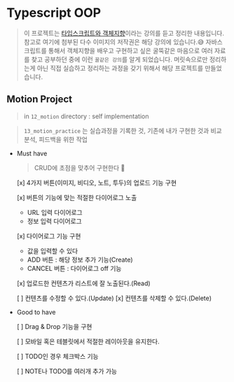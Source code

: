 # Typescript OOP

> 이 프로젝트는 [타입스크립트와 객체지향](https://academy.dream-coding.com/courses/typescript)이라는 강의를 듣고 정리한 내용입니다. 참고로 여기에 첨부된 다수 이미지의 저작권은 해당 강의에 있습니다.😅 자바스크립트를 통해서 객체지향을 배우고 구현하고 싶은 굴뚝같은 마음으로 여러 자료를 찾고 공부하던 중에 이런 `꿀같은 강의`를 알게 되었습니다. 머릿속으로만 정리하는게 아닌 직접 실습하고 정리하는 과정을 갖기 위해서 해당 프로젝트를 만들었습니다.

## Motion Project

> in `12_motion` directory : self implementation

> `13_motion_practice` 는 실습과정을 기록한 것, 기존에 내가 구현한 것과 비교 분석, 피드백을 위한 작업

- Must have

  > CRUD에 초점을 맞추어 구현한다 🚀

  [x] 4가지 버튼(이미지, 비디오, 노트, 투두)의 업로드 기능 구현

  [x] 버튼의 기능에 맞는 적절한 다이어로그 노출

  - URL 입력 다이어로그
  - 정보 입력 다이어로그

  [x] 다이어로그 기능 구현

  - 값을 입력할 수 있다
  - ADD 버튼 : 해당 정보 추가 기능(Create)
  - CANCEL 버튼 : 다이어로그 off 기능

  [x] 업로드한 컨텐츠가 리스트에 잘 노출된다.(Read)

  [ ] 컨텐츠를 수정할 수 있다.(Update)
  [x] 컨텐츠를 삭제할 수 있다.(Delete)

- Good to have

  [ ] Drag & Drop 기능을 구현

  [ ] 모바일 혹은 테블릿에서 적절한 레이아웃을 유지한다.

  [ ] TODO인 경우 체크박스 기능

  [ ] NOTE나 TODO를 여러개 추가 가능

